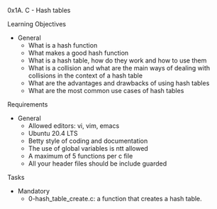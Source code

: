0x1A. C - Hash tables

Learning Objectives
- General
	- What is a hash function
	- What makes a good hash function
	- What is a hash table, how do they work and how to use them
	- What is a collision and what are the main ways of dealing with collisions in the context of a hash table
	- What are the advantages and drawbacks of using hash tables
	- What are the most common use cases of hash tables

Requirements
- General
	- Allowed editors: vi, vim, emacs
	- Ubuntu 20.4 LTS
	- Betty style of coding and documentation
	- The use of global variables is ntt allowed
	- A maximum of 5 functions per c file
	- All your header files should be include guarded

Tasks
- Mandatory
	- 0-hash_table_create.c: a function that creates a hash table.
